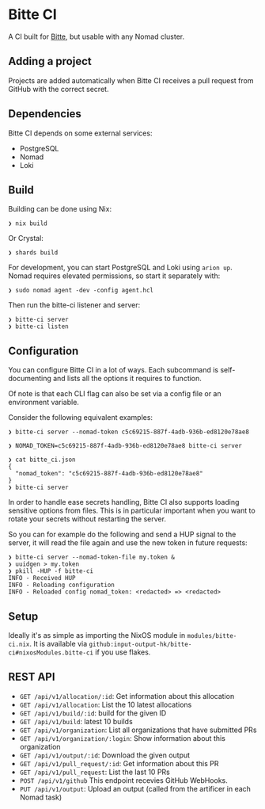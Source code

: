 # Bitte CI

A CI built for [Bitte](https://github.com/input-output-hk/bitte), but usable with any Nomad cluster.

## Adding a project

Projects are added automatically when Bitte CI receives a pull request from GitHub with the correct secret.

## Dependencies

Bitte CI depends on some external services:

* PostgreSQL
* Nomad
* Loki

## Build

Building can be done using Nix:

    ❯ nix build

Or Crystal:

    ❯ shards build

For development, you can start PostgreSQL and Loki using `arion up`.
Nomad requires elevated permissions, so start it separately with:

    ❯ sudo nomad agent -dev -config agent.hcl

Then run the bitte-ci listener and server:

    ❯ bitte-ci server
    ❯ bitte-ci listen

## Configuration

You can configure Bitte CI in a lot of ways. Each subcommand is
self-documenting and lists all the options it requires to function.

Of note is that each CLI flag can also be set via a config file or an
environment variable.

Consider the following equivalent examples:

    ❯ bitte-ci server --nomad-token c5c69215-887f-4adb-936b-ed8120e78ae8

    ❯ NOMAD_TOKEN=c5c69215-887f-4adb-936b-ed8120e78ae8 bitte-ci server

    ❯ cat bitte_ci.json
    {
      "nomad_token": "c5c69215-887f-4adb-936b-ed8120e78ae8"
    }
    ❯ bitte-ci server


In order to handle ease secrets handling, Bitte CI also supports loading
sensitive options from files.
This is in particular important when you want to rotate your secrets without
restarting the server.

So you can for example do the following and send a HUP signal to the server, it
will read the file again and use the new token in future requests:

    ❯ bitte-ci server --nomad-token-file my.token &
    ❯ uuidgen > my.token
    ❯ pkill -HUP -f bitte-ci
    INFO - Received HUP
    INFO - Reloading configuration
    INFO - Reloaded config nomad_token: <redacted> => <redacted>

## Setup

Ideally it's as simple as importing the NixOS module in `modules/bitte-ci.nix`.
It is available via `github:input-output-hk/bitte-ci#nixosModules.bitte-ci` if
you use flakes.

## REST API

* `GET /api/v1/allocation/:id`: Get information about this allocation
* `GET /api/v1/allocation`: List the 10 latest allocations
* `GET /api/v1/build/:id`: build for the given ID
* `GET /api/v1/build`: latest 10 builds
* `GET /api/v1/organization`: List all organizations that have submitted PRs
* `GET /api/v1/organization/:login`: Show information about this organization
* `GET /api/v1/output/:id`: Download the given output
* `GET /api/v1/pull_request/:id`: Get information about this PR
* `GET /api/v1/pull_request`: List the last 10 PRs
* `POST /api/v1/github` This endpoint recevies GitHub WebHooks.
* `PUT /api/v1/output`: Upload an output (called from the artificer in each Nomad task)
